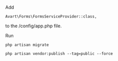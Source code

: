 Add 

`Avart\Forms\FormsServiceProvider::class,`

to the /config/app.php file.

Run

`php artisan migrate`

`php artisan vendor:publish --tag=public --force`
